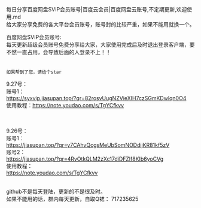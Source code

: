 每日分享百度网盘SVIP会员账号|百度云会员|百度网盘云账号,不定期更新,欢迎使用.md
<br>
给大家分享免费的各大平台会员账号，账号封的比较严重，如果不能用就换一个。
<br>

百度网盘SVIP会员账号:<br>
每天更新超级会员账号免费分享给大家，大家使用完成后及时退出登录客户端，要不然一直占用，会导致后面的人登录不上！！<br>
<br>
<br>
`如果帮到了您，请给个star`

9.27号：<br>
账号1：<br>
https://syxvip.jiasupan.top/?qr=82rosvUugNZVieXIH7czSGmKDwlqn0O4
<br>
使用教程：https://note.youdao.com/s/TgYCfkvv
<br>
<br>
<br>


9.26号：<br>
账号1：
<br>
https://jiasupan.top/?qr=y7CAhvQcgsMeUbSomNODdijKR81kf5zV
<br>
账号2：
<br>
https://jiasupan.top/?qr=4RvOtkQLM2zXc17diDFZlf8KIb6yoCVg
<br>
使用教程：
<br>
https://note.youdao.com/s/TgYCfkvv<br>
<br>

github不是每天登陆，更新的不是很及时。<br>
如果不能用的话，群内每天更新，自取Q裙： 717235625  <br>
